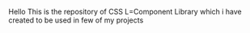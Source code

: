 Hello
This is the repository of CSS L=Component Library which i have created to be used in few of my projects


